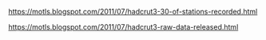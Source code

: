 https://motls.blogspot.com/2011/07/hadcrut3-30-of-stations-recorded.html

https://motls.blogspot.com/2011/07/hadcrut3-raw-data-released.html

